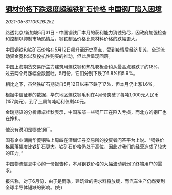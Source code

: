<!--1622453463000-->
[钢材价格下跌速度超越铁矿石价格 中国钢厂陷入困境](https://cn.reuters.com/article/china-iron-ore-steel-plants-0531-idCNKCS2DC0QI)
------

<div><i>2021-05-31T09:26:25Z</i></div><p>路透北京/新加坡5月31日 - 中国钢铁厂本月的获利能力消蚀殆尽，因政府加强检查和控制以抑制市场热情后，钢铁制品价格比原材料价格的跌幅更大。</p><p>中国钢铁和铁矿石价格在5月12日飙升至历史高点，受到疫情后经济复苏、全球流动资金宽松以及投机性购买的推动，但此后呈现回落。</p><p>中国上海期货交易所主力建筑用螺纹钢和热轧卷板合约从最高点暴跌了约18%，过去两个月涨幅全数回吐。5月份，它们分别下跌了6.8%和5.9%。</p><p>相比之下，虽然铁矿石期货自5月12日以来下跌了17%，但本月仍上涨1.6%。</p><p>根据中信证券的数据，华东地区螺纹钢毛利在4月份突破了每吨1,000元人民币(157美元)，到了上周每吨毛利仅剩40元。</p><p>金瑞期货的分析师卓桂秋表示，中国东部一些钢厂正在陷入亏损，而北方的钢厂也在挣扎。</p><p>他没有说明是哪些钢厂。</p><p>国有企业湖南华菱钢铁上周四在深圳证券交易所的投资者问答平台上说。“钢铁价格回落幅度比铁矿石更大。铁矿石价格仍处于高位，因此对我们的经营造成了较大的压力。”</p><p>中国物流信息中心的一份报告称，本月钢铁价格的大幅波动削弱了终端用户的需求。</p><p>报告称，对于6月份，由于是雨季，建筑业的需求料将放缓，而汽车生产仍然受到全球半导体短缺的影响。(完)</p>

